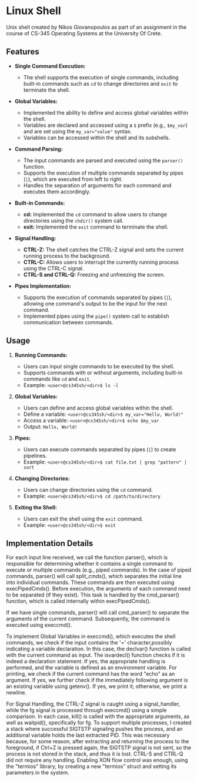 # Linux Shell

Unix shell created by Nikos Giovanopoulos as part of an assignment in the course of CS-345 Operating Systems at the University Of Crete.

## Features

- **Single Command Execution:**
  - The shell supports the execution of single commands, including built-in commands such as `cd` to change directories and `exit` to terminate the shell.

- **Global Variables:**
  - Implemented the ability to define and access global variables within the shell.
  - Variables are declared and accessed using a `$` prefix (e.g., `$my_var`) and are set using the `my_var="value"` syntax.
  - Variables can be accessed within the shell and its subshells.

- **Command Parsing:**
  - The input commands are parsed and executed using the `parser()` function.
  - Supports the execution of multiple commands separated by pipes (`|`), which are executed from left to right.
  - Handles the separation of arguments for each command and executes them accordingly.

- **Built-in Commands:**
  - **cd:** Implemented the `cd` command to allow users to change directories using the `chdir()` system call.
  - **exit:** Implemented the `exit` command to terminate the shell.

- **Signal Handling:**
  - **CTRL-Z:** The shell catches the CTRL-Z signal and sets the current running process to the background.
  - **CTRL-C:** Allows users to interrupt the currently running process using the CTRL-C signal.
  - **CTRL-S and CTRL-Q:** Freezing and unfreezing the screen.

- **Pipes Implementation:**
  - Supports the execution of commands separated by pipes (`|`), allowing one command's output to be the input for the next command.
  - Implemented pipes using the `pipe()` system call to establish communication between commands.

## Usage

1. **Running Commands:**
   - Users can input single commands to be executed by the shell.
   - Supports commands with or without arguments, including built-in commands like `cd` and `exit`.
   - Example: `<user>@cs345sh/<dir>$ ls -l`

2. **Global Variables:**
   - Users can define and access global variables within the shell.
   - Define a variable: `<user>@cs345sh/<dir>$ my_var="Hello, World!"`
   - Access a variable: `<user>@cs345sh/<dir>$ echo $my_var`
   - Output: `Hello, World!`

3. **Pipes:**
   - Users can execute commands separated by pipes (`|`) to create pipelines.
   - Example: `<user>@cs345sh/<dir>$ cat file.txt | grep "pattern" | sort`

4. **Changing Directories:**
   - Users can change directories using the `cd` command.
   - Example: `<user>@cs345sh/<dir>$ cd /path/to/directory`

5. **Exiting the Shell:**
   - Users can exit the shell using the `exit` command.
   - Example: `<user>@cs345sh/<dir>$ exit`

## Implementation Details

For each input line received, we call the function parser(), which is responsible for determining whether it contains a single command to execute or multiple commands (e.g., piped commands). In the case of piped commands, parser() will call split_cmds(), which separates the initial line into individual commands. These commands are then executed using execPipedCmds(). Before execution, the arguments of each command need to be separated (if they exist). This task is handled by the cmd_parser() function, which is called internally within execPipedCmds().

If we have single commands, parser() will call cmd_parser() to separate the arguments of the current command. Subsequently, the command is executed using execcmd().

To implement Global Variables in execcmd(), which executes the shell commands, we check if the input contains the '=' character,possibly indicating a variable declaration. In this case, the declvar() function is called with the current command as input. The isvardecl() function checks if it is indeed a declaration statement. If yes, the appropriate handling is performed, and the variable is defined as an environment variable. For printing, we check if the current command has the word "echo" as an argument. If yes, we further check if the immediately following argument is an existing variable using getenv(). If yes, we print it; otherwise, we print a newline.

For Signal Handling, the CTRL-Z signal is caught using a signal_handler, while the fg signal is processed through execcmd() using a simple comparison. In each case, kill() is called with the appropriate arguments, as well as waitpid(), specifically for fg. To support multiple processes, I created a stack where successful SIGTSTP signaling pushes the process, and an additional variable holds the last extracted PID. This was necessary because, for some reason, after extracting and returning the process to the foreground, if Ctrl+Z is pressed again, the SIGTSTP signal is not sent, so the process is not stored in the stack, and thus it is lost. CTRL-S and CTRL-Q did not require any handling. Enabling XON flow control was enough, using the "termios" library, by creating a new "termios" struct and setting its parameters in the system.